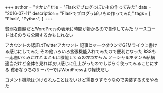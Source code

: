 +++
author = "すかい"
title = "Flaskでブログっぽいもの作ってみた"
date = "2016-07-11"
description = "Flaskでブログっぽいもの作ってみた"
tags = [
    "Flask",
    "Python",
]
+++

貧弱な自鯖だとWordPressの表示に時間が掛かるので自作してみた
ソースコードはそのうち公開するかもしれない

アカウントの認証はTwitterアカウント
記事はマークダウンでGFMライクに書ける感じにしてみた
その他いろいろ拡張機能入れてみたので便利になった
RSSも一応書いてみたけどまともに機能してるのかわからん
ソーシャルボタンも結構適当だけど全体を見れば良い感じに仕上がったのでしばらく使ってみることにする
貧者なうちのサーバーではWordPressより軽快だし

コメント機能はつけられんことはないけど需要うすそうなので実装するのをやめた
